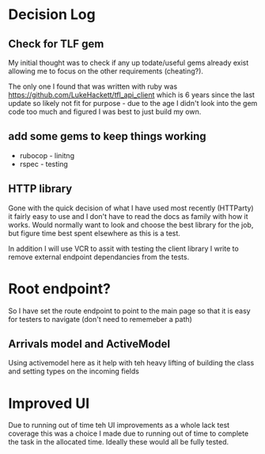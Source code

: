 # Decision Log

## Check for TLF gem

My initial thought was to check if any up todate/useful gems already exist allowing me to focus on the other requirements (cheating?).

The only one I found that was written with ruby was https://github.com/LukeHackett/tfl_api_client which is 6 years since the last update so likely not fit for purpose - due to the age I didn't look into the gem code too much and figured I was best to just build my own.

## add some gems to keep things working

* rubocop - linitng
* rspec - testing

## HTTP library

Gone with the quick decision of what I have used most recently (HTTParty) it fairly easy to use and I don't have to read the docs as family with how it works. Would normally want to look and choose the best library for the job, but figure time best spent elsewhere as this is a test.

In addition I will use VCR to assit with testing the client library I write to remove external endpoint dependancies from the tests.

# Root endpoint?

So I have set the route endpoint to point to the main page so that it is easy for testers to navigate (don't need to rememeber a path)

## Arrivals model and ActiveModel

Using activemodel here as it help with teh heavy lifting of building the class and setting types on the incoming fields

# Improved UI

Due to running out of time teh UI improvements as a whole lack test coverage this was a choice I made due to running out of time to complete the task in the allocated time.
Ideally these would all be fully tested.